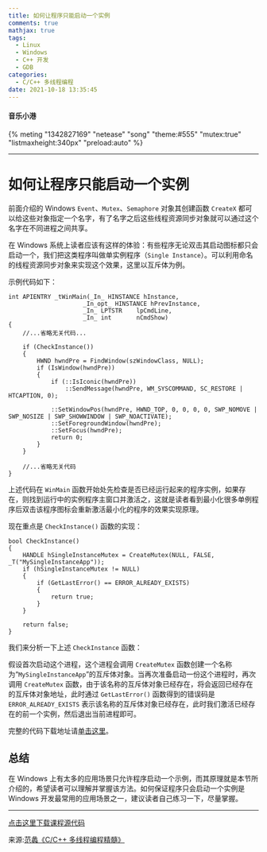 ```yaml
---
title: 如何让程序只能启动一个实例
comments: true
mathjax: true
tags:
  - Linux
  - Windows
  - C++ 开发
  - GDB
categories:
  - C/C++ 多线程编程
date: 2021-10-18 13:35:45
---
```

#### 音乐小港
{% meting "1342827169" "netease" "song" "theme:#555" "mutex:true" "listmaxheight:340px" "preload:auto" %}

---
# 如何让程序只能启动一个实例
前面介绍的 Windows `Event`、`Mutex`、`Semaphore` 对象其创建函数 `CreateX` 都可以给这些对象指定一个名字，有了名字之后这些线程资源同步对象就可以通过这个名字在不同进程之间共享。

在 Windows 系统上读者应该有这样的体验：有些程序无论双击其启动图标都只会启动一个，我们把这类程序叫做单实例程序（`Single Instance`）。可以利用命名的线程资源同步对象来实现这个效果，这里以互斥体为例。

示例代码如下：
```
int APIENTRY _tWinMain(_In_ HINSTANCE hInstance,
                     _In_opt_ HINSTANCE hPrevInstance,
                     _In_ LPTSTR    lpCmdLine,
                     _In_ int       nCmdShow)
{
    //...省略无关代码...

    if (CheckInstance())
    {
        HWND hwndPre = FindWindow(szWindowClass, NULL);
        if (IsWindow(hwndPre))
        {
            if (::IsIconic(hwndPre))
                ::SendMessage(hwndPre, WM_SYSCOMMAND, SC_RESTORE | HTCAPTION, 0);

            ::SetWindowPos(hwndPre, HWND_TOP, 0, 0, 0, 0, SWP_NOMOVE | SWP_NOSIZE | SWP_SHOWWINDOW | SWP_NOACTIVATE);
            ::SetForegroundWindow(hwndPre);
            ::SetFocus(hwndPre);
            return 0;
        }
    }

    //...省略无关代码
}
```
上述代码在 `WinMain` 函数开始处先检查是否已经运行起来的程序实例，如果存在，则找到运行中的实例程序主窗口并激活之，这就是读者看到最小化很多单例程序后双击该程序图标会重新激活最小化的程序的效果实现原理。

现在重点是 `CheckInstance()` 函数的实现：
```
bool CheckInstance()
{
    HANDLE hSingleInstanceMutex = CreateMutex(NULL, FALSE, _T("MySingleInstanceApp"));
    if (hSingleInstanceMutex != NULL)
    {
        if (GetLastError() == ERROR_ALREADY_EXISTS)
        {
            return true;
        }
    }

    return false;
}
```
我们来分析一下上述 `CheckInstance` 函数：

假设首次启动这个进程，这个进程会调用 `CreateMutex` 函数创建一个名称为“`MySingleInstanceApp`”的互斥体对象。当再次准备启动一份这个进程时，再次调用 `CreateMutex` 函数，由于该名称的互斥体对象已经存在，将会返回已经存在的互斥体对象地址，此时通过 `GetLastError()` 函数得到的错误码是 `ERROR_ALREADY_EXISTS` 表示该名称的互斥体对象已经存在，此时我们激活已经存在的前一个实例，然后退出当前进程即可。

完整的代码下载地址请[单击这里](https://github.com/baloonwj/mybooksources)。

## 总结
在 Windows 上有太多的应用场景只允许程序启动一个示例，而其原理就是本节所介绍的，希望读者可以理解并掌握该方法。如何保证程序只会启动一个实例是 Windows 开发最常用的应用场景之一，建议读者自己练习一下，尽量掌握。


---
[点击这里下载课程源代码](https://github.com/balloonwj/gitchat_cppmultithreadprogramming)

来源:[范蠡《C/C++ 多线程编程精髓》](https://gitbook.cn/gitchat/column/5d11e726820bf61799b8277f)